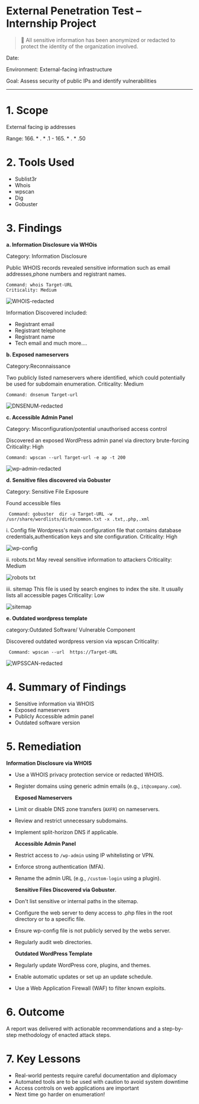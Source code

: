 # External Penetration Test – Internship Project
> 🚨 All sensitive information has been anonymized or redacted to protect the identity of the organization involved.

Date: 

Environment: External-facing infrastructure  

Goal: Assess security of public IPs and identify vulnerabilities

---
# 1. Scope
External facing ip addresses

Range: 166. * . * .1 - 165. * . * .50

# 2. Tools Used
- Sublist3r
- Whois
- wpscan
- Dig
- Gobuster

# 3. Findings
  **a. Information Disclosure via WHOis**
 
  Category: Information Disclosure
  
  Public WHOIS records revealed sensitive information such as email addresses,phone numbers and registrant names.

    Command: whois Target-URL
    Criticality: Medium

  ![WHOIS-redacted](https://github.com/user-attachments/assets/0ff3e221-86db-425d-b178-ba9b81b0412a)

  Information Discovered included:
  - Registrant email
  - Registrant telephone
  - Registrant name
  - Tech email
  and much more....

  **b. Exposed nameservers**
  
  Category:Reconnaissance
  
  Two publicly listed nameservers where identified, which could potentially be used for subdomain enumeration.
  Criticality: Medium
  
    Command: dnsenum Target-url
  
  ![DNSENUM-redacted](https://github.com/user-attachments/assets/90598c58-205f-4a28-b7bf-3ee481ef2c48)

  

  **c. Accessible Admin Panel**
  
  Category: Misconfiguration/potential unauthorised access control
  
  Discovered an exposed WordPress admin panel via directory brute-forcing
  Criticality: High
   
    Command: wpscan --url Target-url -e ap -t 200
  
   ![wp-admin-redacted](https://github.com/user-attachments/assets/4d276355-0c4b-4f26-9611-7746e848aac8)


  **d. Sensitive files discovered via Gobuster**
  
  Category: Sensitive File Exposure
  
  Found accessible files

     Command: gobuster  dir -u Target-URL -w /usr/share/wordlists/dirb/common.txt -x .txt,.php,.xml
     
  i. Config file
  Wordpress's main configuration file that contains database credentials,authentication keys and site configuration.
  Criticality: High
  
  ![wp-config](https://github.com/user-attachments/assets/ac9e9080-7d69-4579-9d75-d7d5b2c84de7)

  
  
  ii. robots.txt
     May reveal sensitive information to attackers
     Criticality: Medium
      
  ![robots txt](https://github.com/user-attachments/assets/ea97cb20-0dc8-4964-9f54-a0e746ea5abb)

 

  iii. sitemap
  This file is used by search engines to index the site. It usually lists all accessible pages
  Criticality: Low
  
  ![sitemap](https://github.com/user-attachments/assets/0b036b8c-d9d0-41f0-8ace-1b331d465d5f)

 



  **e. Outdated wordpress template**
  
  category:Outdated Software/ Vulnerable Component
  
  Discovered outdated wordpress version via wpscan
  Criticality:
  
     Command: wpscan --url  https://Target-URL
  
  ![WPSSCAN-redacted](https://github.com/user-attachments/assets/7091f1de-6d7c-415d-b2c4-ed4c63ed5a68)



# 4. Summary of Findings
- Sensitive information via WHOIS
- Exposed nameservers
- Publicly Accessible admin panel
- Outdated software version

# 5. Remediation
   **Information Disclosure via WHOIS**
- Use a WHOIS privacy protection service or redacted WHOIS.
- Register domains using generic admin emails (e.g., `it@company.com`).

   **Exposed Nameservers**
- Limit or disable DNS zone transfers (`AXFR`) on nameservers.
- Review and restrict unnecessary subdomains.
- Implement split-horizon DNS if applicable.

    **Accessible Admin Panel**
- Restrict access to `/wp-admin` using IP whitelisting or VPN.
- Enforce strong authentication (MFA).
- Rename the admin URL (e.g., `/custom-login` using a plugin).

   **Sensitive Files Discovered via Gobuster**.
- Don't list sensitive or internal paths in the sitemap.
- Configure the web server to deny access to .php files in the root directory or to a specific file.
- Ensure wp-config file is not publicly served by the webs server.
- Regularly audit web directories.

   **Outdated WordPress Template**
- Regularly update WordPress core, plugins, and themes.
- Enable automatic updates or set up an update schedule.
- Use a Web Application Firewall (WAF) to filter known exploits.

# 6.  Outcome
A report was delivered with actionable recommendations and a step-by-step methodology of enacted attack steps.

# 7. Key Lessons
- Real-world pentests require careful documentation and diplomacy
- Automated tools are to be used with caution to avoid system downtime
- Access controls on web applications are important
- Next time go harder on enumeration!
